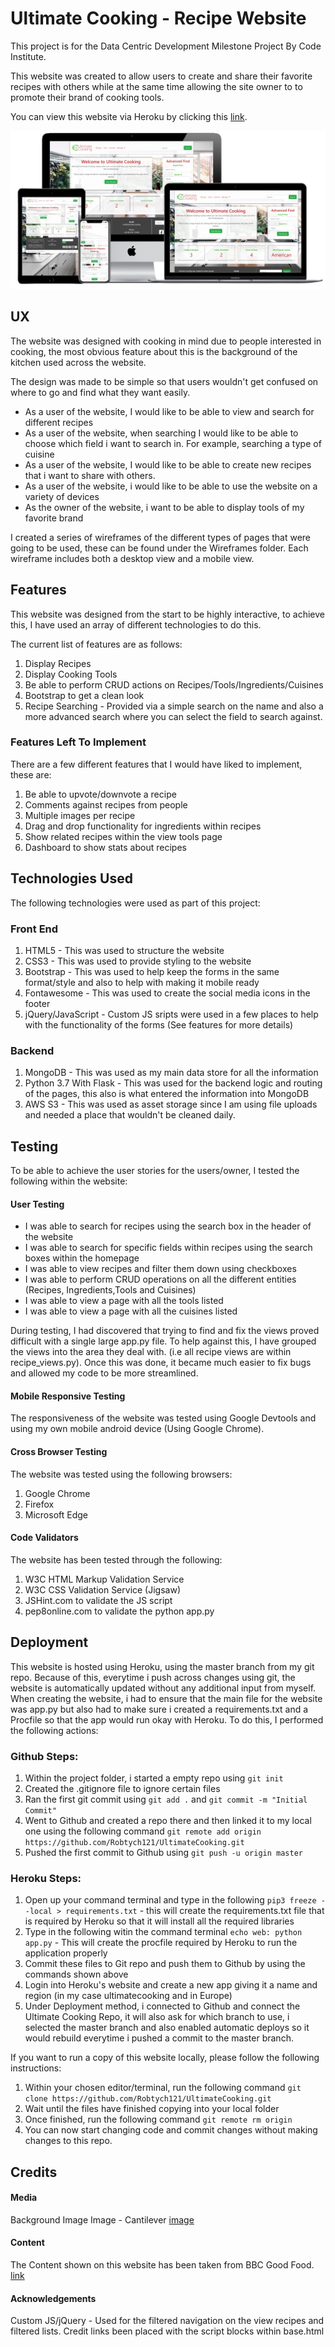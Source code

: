 # Ultimate Cooking - Recipe Website
This project is for the Data Centric Development Milestone Project By Code Institute.

This website was created to allow users to create and share their favorite recipes with others while at the same time allowing the site owner to to promote their brand of cooking tools.

You can view this website via Heroku by clicking this [link](https://ultimatecooking.herokuapp.com/).
 
![Ultimate Cooking](/Wireframes/All_Views.PNG)

## UX
The website was designed with cooking in mind due to people interested in cooking, the most obvious feature about this is the background of the kitchen used across the website.

The design was made to be simple so that users wouldn't get confused on where to go and find what they want easily.

- As a user of the website, I would like to be able to view and search for different recipes
- As a user of the website, when searching I would like to be able to choose which field i want to search in. For example, searching a type of cuisine
- As a user of the website, I would like to be able to create new recipes that i want to share with others.
- As a user of the website, i would like to be able to use the website on a variety of devices
- As the owner of the website, i want to be able to display tools of my favorite brand

I created a series of wireframes of the different types of pages that were going to be used, these can be found under the Wireframes folder. Each wireframe includes both a desktop view and a mobile view.

## Features
This website was designed from the start to be highly interactive, to achieve this, I have used an array of different technologies to do this.

The current list of features are as follows:

1. Display Recipes
2. Display Cooking Tools
3. Be able to perform CRUD actions on Recipes/Tools/Ingredients/Cuisines
4. Bootstrap to get a clean look
5. Recipe Searching - Provided via a simple search on the name and also a more advanced search where you can select the field to search against.

### Features Left To Implement
There are a few different features that I would have liked to implement, these are:

1. Be able to upvote/downvote a recipe
2. Comments against recipes from people
3. Multiple images per recipe
4. Drag and drop functionality for ingredients within recipes
5. Show related recipes within the view tools page
6. Dashboard to show stats about recipes 

## Technologies Used
The following technologies were used as part of this project:
### Front End
1. HTML5 - This was used to structure the website
2. CSS3 - This was used to provide styling to the website
3. Bootstrap - This was used to help keep the forms in the same format/style and also to help with making it mobile ready
4. Fontawesome - This was used to create the social media icons in the footer
5. jQuery/JavaScript - Custom JS sripts were used in a few places to help with the functionality of the forms (See features for more details)

### Backend
1. MongoDB - This was used as my main data store for all the information
2. Python 3.7 With Flask - This was used for the backend logic and routing of the pages, this also is what entered the information into MongoDB
3. AWS S3 - This was used as asset storage since I am using file uploads and needed a place that wouldn't be cleaned daily.

## Testing
To be able to achieve the user stories for the users/owner, I tested the following within the website:

#### User Testing
- I was able to search for recipes using the search box in the header of the website
- I was able to search for specific fields within recipes using the search boxes within the homepage
- I was able to view recipes and filter them down using checkboxes
- I was able to perform CRUD operations on all the different entities (Recipes, Ingredients,Tools and Cuisines)
- I was able to view a page with all the tools listed
- I was able to view a page with all the cuisines listed

During testing, I had discovered that trying to find and fix the views proved difficult with a single large app.py file. To help against this, I have grouped the views into the area they deal with. (i.e all recipe views are within recipe_views.py). Once this was done, it became much easier to fix bugs and allowed my code to be more streamlined.

#### Mobile Responsive Testing
The responsiveness of the website was tested using Google Devtools and using my own mobile android device (Using Google Chrome).

#### Cross Browser Testing
The website was tested using the following browsers:
1. Google Chrome
2. Firefox
3. Microsoft Edge

#### Code Validators
The website has been tested through the following:
1. W3C HTML Markup Validation Service
2. W3C CSS Validation Service (Jigsaw)
3. JSHint.com to validate the JS script
4. pep8online.com to validate the python app.py

## Deployment
This website is hosted using Heroku, using the master branch from my git repo. Because of this, everytime i push across changes using git, the website is automatically updated without any additional input from myself. When creating the website, i had to ensure that the main file for the website was app.py but also had to make sure i created a requirements.txt and a Procfile so that the app would run okay with Heroku. To do this, I performed the following actions:

### Github Steps:
1. Within the project folder, i started a empty repo using `git init`
2. Created the .gitignore file to ignore certain files
3. Ran the first git commit using `git add .` and `git commit -m "Initial Commit"`
4. Went to Github and created a repo there and then linked it to my local one using the following command `git remote add origin https://github.com/Robtych121/UltimateCooking.git`
5. Pushed the first commit to Github using `git push -u origin master`

### Heroku Steps:
1. Open up your command terminal and type in the following `pip3 freeze --local > requirements.txt` - this will create the requirements.txt file that is required by Heroku so that it will install all the required libraries
2. Type in the following witin the command terminal `echo web: python app.py` - This will create the procfile required by Heroku to run the application properly
3. Commit these files to Git repo and push them to Github by using the commands shown above
4. Login into Heroku's website and create a new app giving it a name and region (in my case ultimatecooking and in Europe)
5. Under Deployment method, i connected to Github and connect the Ultimate Cooking Repo, it will also ask for which branch to use, i selected the master branch and also enabled automatic deploys so it would rebuild everytime i pushed a commit to the master branch.

If you want to run a copy of this website locally, please follow the following instructions:
1. Within your chosen editor/terminal, run the following command `git clone https://github.com/Robtych121/UltimateCooking.git`
2. Wait until the files have finished copying into your local folder
3. Once finished, run the following command `git remote rm origin`
4. You can now start changing code and commit changes without making changes to this repo.

## Credits

#### Media
Background Image Image - Cantilever [image](https://www.cantileverinteriors.com/)

#### Content
The Content shown on this website has been taken from BBC Good Food. [link](https://www.bbcgoodfood.com/)

#### Acknowledgements
Custom JS/jQuery - Used for the filtered navigation on the view recipes and filtered lists. Credit links been placed with the script blocks within base.html 